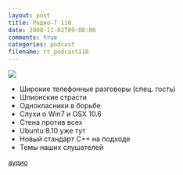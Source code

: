 ```yaml
---
layout: post
title: Радио–Т 110
date: 2008-11-02T09:08:00
comments: true
categories: podcast
filename: rt_podcast110
---
```

![](https://radio-t.com/images/radio-t/rt110.jpg)


- Широкие телефонные разговоры (спец. гость)
- Шпионские страсти
- Однокласники в борьбе
- Слухи о Win7 и OSX 10.6
- Стена против всех
- Ubuntu 8.10 уже тут
- Новый стандарт C++ на подходе
- Темы наших слушателей

[аудио](http://cdn.radio-t.com/rt_podcast110.mp3)
<audio src="http://cdn.radio-t.com/rt_podcast110.mp3" preload="none"></audio>

